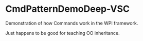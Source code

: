 # CmdPatternDemoDeep-VSC

Demonstration of how Commands work in the WPI framework.

Just happens to be good for teaching OO inheritance.
